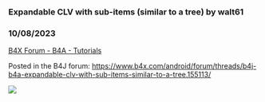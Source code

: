 ###   Expandable CLV with sub-items (similar to a tree) by walt61
### 10/08/2023
[B4X Forum - B4A - Tutorials](https://www.b4x.com/android/forum/threads/155114/)

Posted in the B4J forum: <https://www.b4x.com/android/forum/threads/b4j-b4a-expandable-clv-with-sub-items-similar-to-a-tree.155113/>  
  
![](https://www.b4x.com/android/forum/attachments/146693)